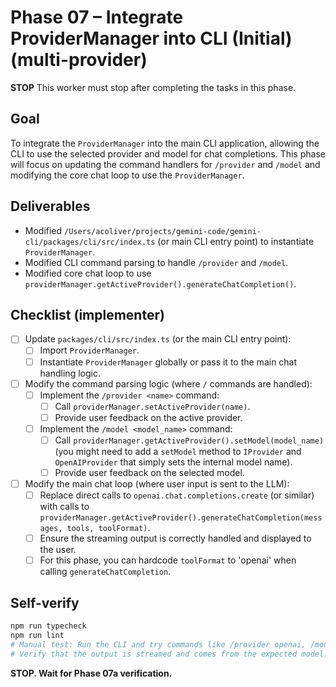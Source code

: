 # Phase 07 – Integrate ProviderManager into CLI (Initial) (multi-provider)

**STOP**
This worker must stop after completing the tasks in this phase.

## Goal

To integrate the `ProviderManager` into the main CLI application, allowing the CLI to use the selected provider and model for chat completions. This phase will focus on updating the command handlers for `/provider` and `/model` and modifying the core chat loop to use the `ProviderManager`.

## Deliverables

- Modified `/Users/acoliver/projects/gemini-code/gemini-cli/packages/cli/src/index.ts` (or main CLI entry point) to instantiate `ProviderManager`.
- Modified CLI command parsing to handle `/provider` and `/model`.
- Modified core chat loop to use `providerManager.getActiveProvider().generateChatCompletion()`.

## Checklist (implementer)

- [ ] Update `packages/cli/src/index.ts` (or the main CLI entry point):
  - [ ] Import `ProviderManager`.
  - [ ] Instantiate `ProviderManager` globally or pass it to the main chat handling logic.
- [ ] Modify the command parsing logic (where `/` commands are handled):
  - [ ] Implement the `/provider <name>` command:
    - [ ] Call `providerManager.setActiveProvider(name)`.
    - [ ] Provide user feedback on the active provider.
  - [ ] Implement the `/model <model_name>` command:
    - [ ] Call `providerManager.getActiveProvider().setModel(model_name)` (you might need to add a `setModel` method to `IProvider` and `OpenAIProvider` that simply sets the internal model name).
    - [ ] Provide user feedback on the selected model.
- [ ] Modify the main chat loop (where user input is sent to the LLM):
  - [ ] Replace direct calls to `openai.chat.completions.create` (or similar) with calls to `providerManager.getActiveProvider().generateChatCompletion(messages, tools, toolFormat)`.
  - [ ] Ensure the streaming output is correctly handled and displayed to the user.
  - [ ] For this phase, you can hardcode `toolFormat` to 'openai' when calling `generateChatCompletion`.

## Self-verify

```bash
npm run typecheck
npm run lint
# Manual test: Run the CLI and try commands like /provider openai, /model gpt-3.5-turbo, then send a message.
# Verify that the output is streamed and comes from the expected model.
```

**STOP. Wait for Phase 07a verification.**
